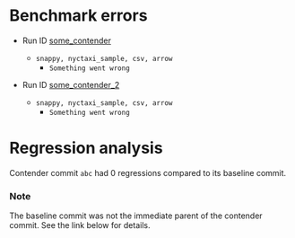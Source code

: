 # Benchmark errors

- Run ID [some_contender](http://localhost/compare/runs/some_baseline...some_contender/)
  - `snappy, nyctaxi_sample, csv, arrow`
    - `Something went wrong`

- Run ID [some_contender_2](http://localhost/compare/runs/some_baseline_2...some_contender_2/)
  - `snappy, nyctaxi_sample, csv, arrow`
    - `Something went wrong`

# Regression analysis

Contender commit `abc` had 0 regressions compared to its baseline commit.

### Note

The baseline commit was not the immediate parent of the contender commit. See the link below for details.
